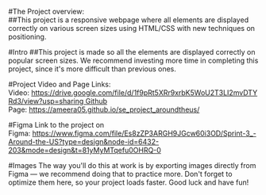 #The Project overview:  
 ##This project is a responsive webpage where all elements are displayed correctly on various screen sizes using HTML/CSS with new techniques on positioning.

#Intro
##This project is made so all the elements are displayed correctly on popular screen sizes. We recommend investing more time in completing this project, since it's more difficult than previous ones.

#Project Video and Page Links: Video: https://drive.google.com/file/d/1f9pRt5XRr9xrbK5WoU2T3LI2mvDTYRd3/view?usp=sharing Github Page: https://ameera05.github.io/se_project_aroundtheus/

#Figma
Link to the project on Figma: https://www.figma.com/file/Es8zZP3ARGH9JGcw60i3OD/Sprint-3_-Around-the-US?type=design&node-id=6432-203&mode=design&t=81yMyMTqefu0OHRQ-0

#Images
The way you'll do this at work is by exporting images directly from Figma — we recommend doing that to practice more. Don't forget to optimize them here, so your project loads faster.
Good luck and have fun!
